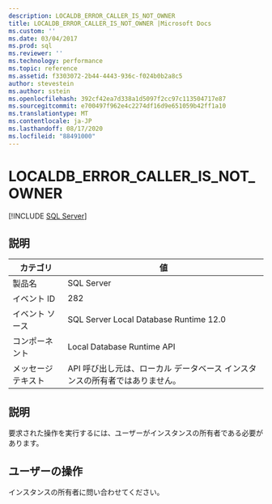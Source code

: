 ```yaml
---
description: LOCALDB_ERROR_CALLER_IS_NOT_OWNER
title: LOCALDB_ERROR_CALLER_IS_NOT_OWNER |Microsoft Docs
ms.custom: ''
ms.date: 03/04/2017
ms.prod: sql
ms.reviewer: ''
ms.technology: performance
ms.topic: reference
ms.assetid: f3303072-2b44-4443-936c-f024b0b2a8c5
author: stevestein
ms.author: sstein
ms.openlocfilehash: 392cf42ea7d338a1d5097f2cc97c113504717e87
ms.sourcegitcommit: e700497f962e4c2274df16d9e651059b42ff1a10
ms.translationtype: MT
ms.contentlocale: ja-JP
ms.lasthandoff: 08/17/2020
ms.locfileid: "88491000"
---
```

# <a name="localdb_error_caller_is_not_owner"></a>LOCALDB_ERROR_CALLER_IS_NOT_OWNER
 [!INCLUDE [SQL Server](../../includes/applies-to-version/sqlserver.md)]
    
## <a name="details"></a>説明  
  
|カテゴリ|値|  
|-|-|  
|製品名|SQL Server|  
|イベント ID|282|  
|イベント ソース|SQL Server Local Database Runtime 12.0|  
|コンポーネント|Local Database Runtime API|  
|メッセージ テキスト|API 呼び出し元は、ローカル データベース インスタンスの所有者ではありません。|  
  
## <a name="explanation"></a>説明  
 要求された操作を実行するには、ユーザーがインスタンスの所有者である必要があります。  
  
## <a name="user-action"></a>ユーザーの操作  
 インスタンスの所有者に問い合わせてください。  
  
  
